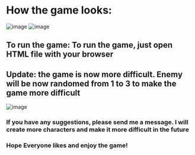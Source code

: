 # How the game looks: 
![image](https://github.com/dangminh214/A-Nezuko-Running-Game-based-on-TRex-Dinosaur-Chrome-game/assets/51837721/5a5e1b7f-b8e4-40c9-8fa5-58ba130aac6b)
![image](https://github.com/dangminh214/A-Nezuko-Running-Game-based-on-TRex-Dinosaur-Chrome-game/assets/51837721/fc5f64a6-9e01-4f14-ba81-10203035154c)

## To run the game: To run the game, just open HTML file with your browser

## Update: the game is now more difficult. Enemy will be now randomed from 1 to 3 to make the game more difficult
![image](https://github.com/dangminh214/A-Nezuko-Running-Game-based-on-TRex-Dinosaur-Chrome-game/assets/51837721/89863f3f-8536-4822-a25c-0338f106784e)

### If you have any suggestions, please send me a message. I will create more characters and make it more difficult in the future
### Hope Everyone likes and enjoy the game!
